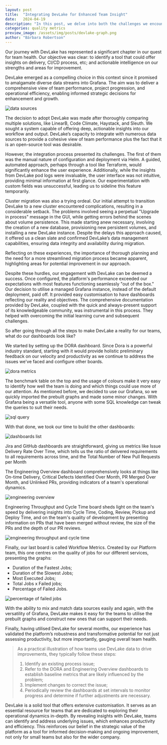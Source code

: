 ```yaml
---
layout: post
title:  "Integrating DevLake for Enhanced Team Insight"
date:   2024-04-19
description: "In this post, we delve into both the challenges we encountered and the successes we achieved as we integrated DevLake into our tech stack. From navigating initial setup hurdles to achieving meaningful insights through customised dashboards, we'll cover how DevLake has contributed to our approach to data-driven decision-making and continuous improvement."
categories: quality metrics 
preview_image: /assets/img/posts/devlake-graph.png
author: "Bárbara Robertson"
---
```


Our journey with DevLake has represented a significant chapter in our quest for team health. Our objective was clear: to identify a tool that could offer insights on delivery, CI/CD process, etc; and actionable intelligence on our strengths and areas for improvement.

DevLake emerged as a compelling choice in this context since it promised to amalgamate diverse data streams into Grafana. The aim was to deliver a comprehensive view of team performance, project progression, and operational efficiency, enabling informed strategic decisions for enhancement and growth.

![data sources](/assets/img/posts/devlake-data-sources.png )

The decision to adopt DevLake was made after thoroughly comparing multiple solutions, like LinearB, Code Climate, Haystack, and Sleuth. We sought a system capable of offering deep, actionable insights into our workflow and output. DevLake’s capacity to integrate with numerous data sources to provide a cohesive view of team performance plus the fact that it is an open-source tool was desirable.

However, the integration process presented its challenges. The first of them was the manual nature of configuration and deployment via Helm. A guided, automated approach, perhaps through a tool like Terraform, would significantly enhance the user experience. Additionally, while the insights from DevLake pod logs were invaluable, the user interface was not intuitive, providing minimal information at first glance. Our experimentation with custom fields was unsuccessful, leading us to sideline this feature temporarily. 

Cluster migration was also a trying ordeal. Our initial attempt to transition DevLake to a new cluster encountered complications, resulting in a considerable setback. The problems involved seeing a perpetual "Upgrade in process" message in the GUI, while getting errors behind the scenes about volume persistence. This made starting anew necessary, involving the creation of a new database, provisioning new persistent volumes, and installing a new DevLake instance. Despite the delays this approach caused, it offered us a clean slate and confirmed DevLake’s data management capabilities, ensuring data integrity and availability during migration.

Reflecting on these experiences, the importance of thorough planning and the need for a more streamlined migration process became apparent, highlighting areas for potential improvement in our approach.

Despite these hurdles, our engagement with DevLake can be deemed a success. Once configured, the platform's performance exceeded our expectations with most features functioning seamlessly "out of the box." Our decision to utilise a managed Grafana instance, instead of the default deployment, paid off. It provided easy customisation to have dashboards reflecting our reality and objectives.
The comprehensive documentation provided by DevLake, coupled with the quick and always-present support of its knowledgeable community, was instrumental in this process. They helped with overcoming the initial learning curve and subsequent challenges.

So after going through all the steps to make DevLake a reality for our teams, what do our dashboards look like? 

We started by setting up the DORA dashboard. Since Dora is a powerful industry standard, starting with it would provide holistic preliminary feedback on our velocity and productivity as we continue to address the issues we've faced and configure other boards.

![dora metrics](/assets/img/posts/devlake-dora-metrics.png )

The benchmark table on the top and the usage of colours make it very easy to identify how well the team is doing and which things could use more of our attention. As mentioned before, we decided to use our Grafana, so we quickly imported the prebuilt graphs and made some minor changes. With Grafana being a versatile tool, anyone with some SQL knowledge can tweak the queries to suit their needs. 

![sql query](/assets/img/posts/devlake-sql-query.png )

With that done, we took our time to build the other dashboards:

![dashboards list](/assets/img/posts/devlake-dashboard-list.png )

Jira and GitHub dashboards are straightforward, giving us metrics like Issue Delivery Rate Over Time, which tells us the ratio of delivered requirements to all requirements across time, and the Total Number of New Pull Requests per Month

The Engineering Overview dashboard comprehensively looks at things like On-time Delivery, Critical Defects Identified Over Month, PR Merged Over Month, and Unlinked PRs, providing indicators of a team's operational dynamics.

![engineering overview](/assets/img/posts/devlake-engineering-overview.png )

Engineering Throughput and Cycle Time board sheds light on the team's speed by delivering insights into Cycle Time, Coding, Review, Pickup and Deploy Time, and on the team's quality of development by presenting information on PRs that have been merged without review, the size of the PRs and the depth of our PR reviews.

![engineering throughput and cycle time](/assets/img/posts/devlake-throughput-and-cycle-time.png )

Finally, our last board is called Workflow Metrics. Created by our Platform team, this one centres on the quality of jobs for our different services, presenting the graphs: 

* Duration of the Fastest Jobs;
* Duration of the Slowest Jobs;
* Most Executed Jobs;
* Total Jobs x Failed jobs;
* Percentage of Failed Jobs.

![percentage of failed jobs](/assets/img/posts/devlake-percentage-of-failed-jobs.png )

With the ability to mix and match data sources easily and again, with the versatility of Grafana, DevLake makes it easy for the teams to utilise the prebuilt graphs and construct new ones that can support their needs. 

Finally, having utilised DevLake for several months, our experience has validated the platform’s robustness and transformative potential for not just assessing productivity, but more importantly, gauging overall team health. 

> As a practical illustration of how teams use DevLake data to drive improvements, they typically follow these steps:
> 1. Identify an existing process issue;
> 2. Refer to the DORA and Engineering Overview dashboards to establish baseline metrics that are likely influenced by the problem;
> 3. Implement changes to correct the issue;
> 4. Periodically review the dashboards at set intervals to monitor progress and determine if further adjustments are necessary.

DevLake is a solid tool that offers extensive customisation. It serves as an essential resource for teams that are dedicated to exploring their operational dynamics in-depth. By revealing insights with DevLake, teams can identify and address underlying issues, which enhances productivity and efficiency. This reinforces our belief in the strategic value of the platform as a tool for informed decision-making and ongoing improvement, not only for small teams but also for the wider company.